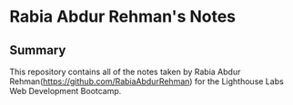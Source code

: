 # Rabia Abdur Rehman's Notes
## Summary 

This repository contains all of the notes taken by Rabia Abdur Rehman(https://github.com/RabiaAbdurRehman) for the Lighthouse Labs Web Development Bootcamp.
